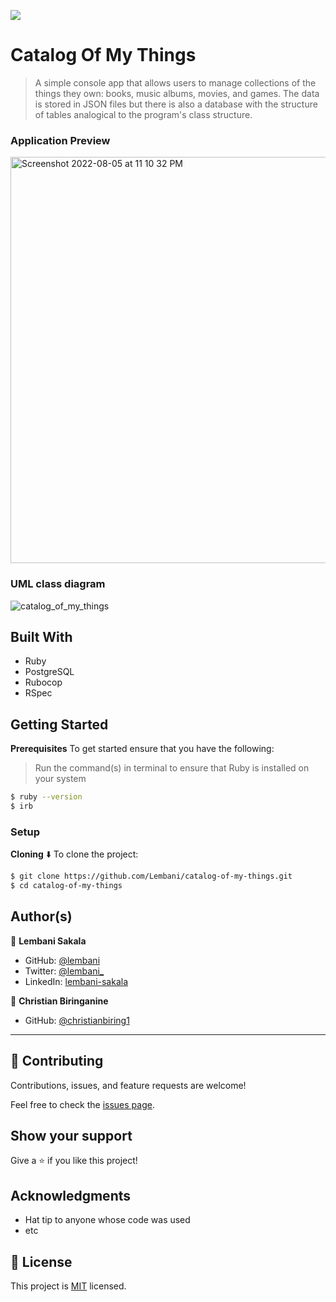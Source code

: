 ![](https://img.shields.io/badge/Microverse-blueviolet)

# Catalog Of My Things

> A simple console app that allows users to manage collections of the things they own: books, music albums, movies, and games.  The data is stored in JSON files but there is also a database with the structure of tables analogical to the program's class structure.

### Application Preview

<img width="650" alt="Screenshot 2022-08-05 at 11 10 32 PM" src="https://user-images.githubusercontent.com/30483991/183193347-bd5c9420-5755-4d01-957e-baf6a8682228.png">


### UML class diagram

![catalog_of_my_things](https://user-images.githubusercontent.com/30483991/183192928-926e4b73-9098-4645-9c76-270b3797aef9.png)


## Built With

- Ruby
- PostgreSQL
- Rubocop
- RSpec

## Getting Started

**Prerequisites**
To get started ensure that you have the following:

> Run the command(s) in terminal to ensure that Ruby is installed on your system

```bash
$ ruby --version
$ irb
```

### Setup

**Cloning** ⬇️
To clone the project:

```bash
$ git clone https://github.com/Lembani/catalog-of-my-things.git
$ cd catalog-of-my-things
```

## Author(s)

👤 **Lembani Sakala**

- GitHub: [@lembani](https://github.com/lembani)
- Twitter: [@lembani_](https://twitter.com/lembani_)
- LinkedIn: [lembani-sakala](https://linkedin.com/in/lembani-sakala)


👤 **Christian Biringanine**

- GitHub: [@christianbiring1](https://github.com/christianbiring1)

<hr>

## 🤝 Contributing

Contributions, issues, and feature requests are welcome!

Feel free to check the [issues page](../../issues/).

## Show your support

Give a ⭐️ if you like this project!

## Acknowledgments

- Hat tip to anyone whose code was used
- etc

## 📝 License

This project is [MIT](./MIT.md) licensed.
